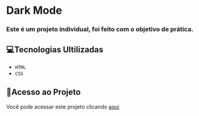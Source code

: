 # Dark Mode

### Este é um projeto individual, foi feito com o objetivo de prática.

## 💻Tecnologias Ultilizadas

- ``HTML``
- ``CSS``

## 📁Acesso ao Projeto

Você pode acessar este projeto clicando [aqui](https://github.com/samleurn/dark-mode)
